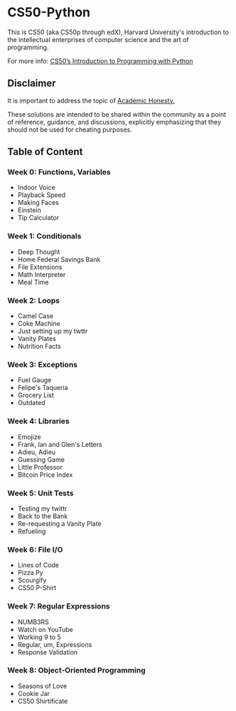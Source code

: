 # CS50-Python

This is CS50 (aka CS50p through edX), Harvard University's introduction to the intellectual enterprises of computer science and the art of programming.

For more info: [CS50’s Introduction to Programming with Python](https://cs50.harvard.edu/python/2022/)

## Disclaimer

It is important to address the topic of <a href="https://cs50.harvard.edu/python/2022/honesty/" rel="nofollow">Academic Honesty.</a>
  

These solutions are intended to be shared within the community as a point of reference, guidance, and discussions, explicitly emphasizing that they should not be used for cheating purposes.

## Table of Content

### Week 0: Functions, Variables
- Indoor Voice
- Playback Speed
- Making Faces
- Einstein
- Tip Calculator

### Week 1: Conditionals
- Deep Thought
- Home Federal Savings Bank
- File Extensions
- Math Interpreter
- Meal Time

### Week 2: Loops
- Camel Case
- Coke Machine
- Just setting up my twttr
- Vanity Plates
- Nutrition Facts

### Week 3: Exceptions
- Fuel Gauge
- Felipe's Taqueria
- Grocery List
- Outdated

### Week 4: Libraries
- Emojize
- Frank, Ian and Glen's Letters
- Adieu, Adieu
- Guessing Game
- Little Professor
- Bitcoin Price Index

### Week 5: Unit Tests
- Testing my twittr
- Back to the Bank
- Re-requesting a Vanity Plate
- Refueling

### Week 6: File I/O
- Lines of Code
- Pizza Py
- Scourgify
- CS50 P-Shirt

### Week 7: Regular Expressions
- NUMB3RS
- Watch on YouTube
- Working 9 to 5
- Regular, um, Expressions
- Response Validation

### Week 8: Object-Oriented Programming
- Seasons of Love
- Cookie Jar
- CS50 Shirtificate